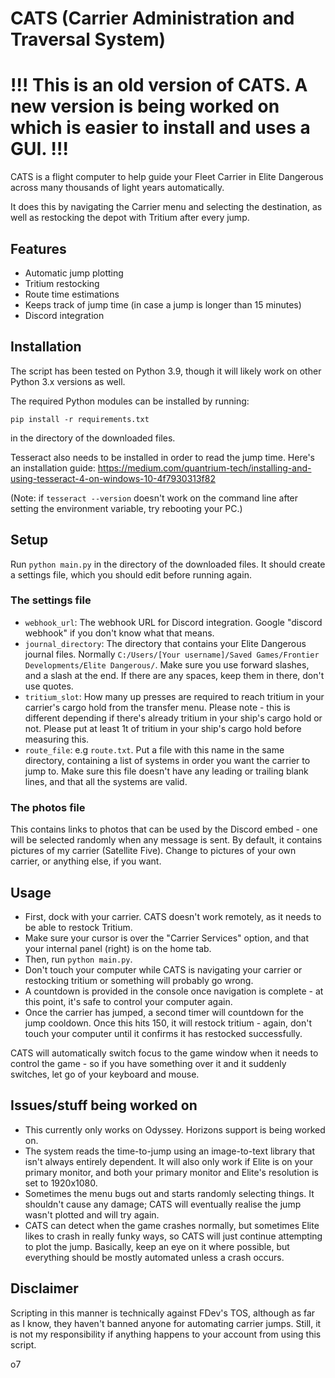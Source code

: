 # CATS (Carrier Administration and Traversal System)

# !!! This is an old version of CATS. A new version is being worked on which is easier to install and uses a GUI. !!!

CATS is a flight computer to help guide your Fleet Carrier in Elite Dangerous
across many thousands of light years automatically.

It does this by navigating the Carrier menu and selecting the destination,
as well as restocking the depot with Tritium after every jump.

## Features
- Automatic jump plotting
- Tritium restocking
- Route time estimations
- Keeps track of jump time (in case a jump is longer than 15 minutes)
- Discord integration

## Installation
The script has been tested on Python 3.9, though it will likely work on other Python 3.x versions as well.

The required Python modules can be installed by running:

``pip install -r requirements.txt``

in the directory of the downloaded files.

Tesseract also needs to be installed in order to read the jump time.
Here's an installation guide: 
https://medium.com/quantrium-tech/installing-and-using-tesseract-4-on-windows-10-4f7930313f82

(Note: if ``tesseract --version`` doesn't work on the command line after setting the environment variable, try rebooting your PC.)

## Setup
Run ``python main.py`` in the directory of the downloaded files. It should create a settings file, which you should edit before running again.

### The settings file
- ``webhook_url``: The webhook URL for Discord integration. Google "discord webhook" if you don't know what that means.
- ``journal_directory``: The directory that contains your Elite Dangerous journal files. Normally 
``C:/Users/[Your username]/Saved Games/Frontier Developments/Elite Dangerous/``.
Make sure you use forward slashes, and a slash at the end. If there are any spaces, keep them in there, don't use quotes.
- ``tritium_slot``: How many up presses are required to reach tritium in your carrier's cargo hold from the transfer menu.
Please note - this is different depending if there's already tritium in your ship's cargo hold or not. Please put at least 1t of tritium in your ship's cargo hold before measuring this.
- ``route_file``: e.g ``route.txt``. Put a file with this name in the same directory, containing a list of systems in order you want the carrier to jump to.
Make sure this file doesn't have any leading or trailing blank lines, and that all the systems are valid.

### The photos file
This contains links to photos that can be used by the Discord embed - one will be selected randomly when any message is sent.
By default, it contains pictures of my carrier (Satellite Five). Change to pictures of your own carrier, or anything else, if you want.

## Usage
- First, dock with your carrier. CATS doesn't work remotely, as it needs to be able to restock Tritium. 
- Make sure your cursor is over the "Carrier Services" option, and that your internal panel (right) is on the home tab. 
- Then, run ``python main.py``.
- Don't touch your computer while CATS is navigating your carrier or restocking tritium or something will probably go wrong.
- A countdown is provided in the console once navigation is complete - at this point, it's safe to control your computer again.
- Once the carrier has jumped, a second timer will countdown for the jump cooldown. Once this hits 150, it will restock
tritium - again, don't touch your computer until it confirms it has restocked successfully.

CATS will automatically switch focus to the game window when it needs to control the game - so if you have something over it
and it suddenly switches, let go of your keyboard and mouse.

## Issues/stuff being worked on
- This currently only works on Odyssey. Horizons support is being worked on.
- The system reads the time-to-jump using an image-to-text library that isn't always entirely dependent. It will also only work if Elite is on your primary monitor, and both your primary monitor and Elite's resolution is set to 1920x1080.
- Sometimes the menu bugs out and starts randomly selecting things. It shouldn't cause any damage; CATS will 
eventually realise the jump wasn't plotted and will try again.
- CATS can detect when the game crashes normally, but sometimes Elite likes to crash in really funky ways, so CATS will just continue
attempting to plot the jump.
Basically, keep an eye on it where possible, but everything should be mostly automated unless a crash occurs.

## Disclaimer
Scripting in this manner is technically against FDev's TOS, although as far as I know, they haven't banned anyone for automating carrier jumps.
Still, it is not my responsibility if anything happens to your account from using this script.

o7
